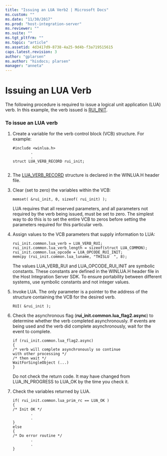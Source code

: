 ```yaml
---
title: "Issuing an LUA Verb2 | Microsoft Docs"
ms.custom: ""
ms.date: "11/30/2017"
ms.prod: "host-integration-server"
ms.reviewer: ""
ms.suite: ""
ms.tgt_pltfrm: ""
ms.topic: "article"
ms.assetid: 4d3417d9-8738-4a25-9d4b-f3a719515615
caps.latest.revision: 3
author: "gplarsen"
ms.author: "hisdocs; plarsen"
manager: "anneta"
---
```

# Issuing an LUA Verb
The following procedure is required to issue a logical unit application (LUA) verb. In this example, the verb issued is [RUI_INIT](./rui-init1.md).  
  
### To issue an LUA verb  
  
1.  Create a variable for the verb control block (VCB) structure. For example:  
  
    ```  
    #include <winlua.h>  
            .  
            .  
    struct LUA_VERB_RECORD rui_init;  
  
    ```  
  
2.  The [LUA_VERB_RECORD](../core/lua-verb-record2.md) structure is declared in the WINLUA.H header file.  
  
3.  Clear (set to zero) the variables within the VCB:  
  
    ```  
    memset( &rui_init, 0, sizeof( rui_init) );  
    ```  
  
     LUA requires that all reserved parameters, and all parameters not required by the verb being issued, must be set to zero. The simplest way to do this is to set the entire VCB to zeros before setting the parameters required for this particular verb.  
  
4.  Assign values to the VCB parameters that supply information to LUA:  
  
    ```  
    rui_init.common.lua_verb = LUA_VERB_RUI;  
    rui_init.common.lua_verb_length = sizeof(struct LUA_COMMON);  
    rui_init.common.lua_opcode = LUA_OPCODE_RUI_INIT;  
    memcpy (rui_init.common.lua_luname, "THISLU  ", 8);  
    ```  
  
     The values LUA_VERB_RUI and LUA_OPCODE_RUI_INIT are symbolic constants. These constants are defined in the WINLUA.H header file in the Host Integration Server SDK. To ensure portability between different systems, use symbolic constants and not integer values.  
  
5.  Invoke LUA. The only parameter is a pointer to the address of the structure containing the VCB for the desired verb.  
  
    ```  
    RUI( &rui_init );  
    ```  
  
6.  Check the asynchronous flag (**rui_init.common.lua_flag2.async**) to determine whether the verb completed asynchronously. If events are being used and the verb did complete asynchronously, wait for the event to complete.  
  
    ```  
    if (rui_init.common.lua_flag2.async)  
    {  
    /* verb will complete asynchronously so continue  
    with other processing */  
    /* then wait */  
    WaitForSingleObject (...)  
    }  
    ```  
  
     Do not check the return code. It may have changed from LUA_IN_PROGRESS to LUA_OK by the time you check it.  
  
7.  Check the variables returned by LUA.  
  
    ```  
    if( rui_init.common.lua_prim_rc == LUA_OK )  
    {  
    /* Init OK */  
            .  
            .  
    }   
    else  
    {  
    /* Do error routine */  
            .  
            .  
    }  
    ```